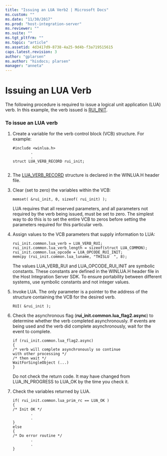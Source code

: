 ```yaml
---
title: "Issuing an LUA Verb2 | Microsoft Docs"
ms.custom: ""
ms.date: "11/30/2017"
ms.prod: "host-integration-server"
ms.reviewer: ""
ms.suite: ""
ms.tgt_pltfrm: ""
ms.topic: "article"
ms.assetid: 4d3417d9-8738-4a25-9d4b-f3a719515615
caps.latest.revision: 3
author: "gplarsen"
ms.author: "hisdocs; plarsen"
manager: "anneta"
---
```

# Issuing an LUA Verb
The following procedure is required to issue a logical unit application (LUA) verb. In this example, the verb issued is [RUI_INIT](./rui-init1.md).  
  
### To issue an LUA verb  
  
1.  Create a variable for the verb control block (VCB) structure. For example:  
  
    ```  
    #include <winlua.h>  
            .  
            .  
    struct LUA_VERB_RECORD rui_init;  
  
    ```  
  
2.  The [LUA_VERB_RECORD](../core/lua-verb-record2.md) structure is declared in the WINLUA.H header file.  
  
3.  Clear (set to zero) the variables within the VCB:  
  
    ```  
    memset( &rui_init, 0, sizeof( rui_init) );  
    ```  
  
     LUA requires that all reserved parameters, and all parameters not required by the verb being issued, must be set to zero. The simplest way to do this is to set the entire VCB to zeros before setting the parameters required for this particular verb.  
  
4.  Assign values to the VCB parameters that supply information to LUA:  
  
    ```  
    rui_init.common.lua_verb = LUA_VERB_RUI;  
    rui_init.common.lua_verb_length = sizeof(struct LUA_COMMON);  
    rui_init.common.lua_opcode = LUA_OPCODE_RUI_INIT;  
    memcpy (rui_init.common.lua_luname, "THISLU  ", 8);  
    ```  
  
     The values LUA_VERB_RUI and LUA_OPCODE_RUI_INIT are symbolic constants. These constants are defined in the WINLUA.H header file in the Host Integration Server SDK. To ensure portability between different systems, use symbolic constants and not integer values.  
  
5.  Invoke LUA. The only parameter is a pointer to the address of the structure containing the VCB for the desired verb.  
  
    ```  
    RUI( &rui_init );  
    ```  
  
6.  Check the asynchronous flag (**rui_init.common.lua_flag2.async**) to determine whether the verb completed asynchronously. If events are being used and the verb did complete asynchronously, wait for the event to complete.  
  
    ```  
    if (rui_init.common.lua_flag2.async)  
    {  
    /* verb will complete asynchronously so continue  
    with other processing */  
    /* then wait */  
    WaitForSingleObject (...)  
    }  
    ```  
  
     Do not check the return code. It may have changed from LUA_IN_PROGRESS to LUA_OK by the time you check it.  
  
7.  Check the variables returned by LUA.  
  
    ```  
    if( rui_init.common.lua_prim_rc == LUA_OK )  
    {  
    /* Init OK */  
            .  
            .  
    }   
    else  
    {  
    /* Do error routine */  
            .  
            .  
    }  
    ```